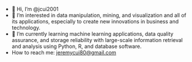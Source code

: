 - 👋 Hi, I’m @jcui2001
- 👀 I’m interested in data manipulation, mining, and visualization and all of its applications, especially to create new innovations in business and technology. 
- 🌱 I’m currently learning machine learning applications, data quality assurance, and storage reliability with large-scale information retrieval and analysis using Python, R, and database software.
-  How to reach me: jeremycui80@gmail.com

<!---
jcui2001/jcui2001 is a ✨ special ✨ repository because its `README.md` (this file) appears on your GitHub profile.
You can click the Preview link to take a look at your changes.
--->
